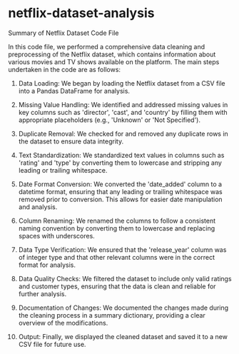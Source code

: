 # netflix-dataset-analysis

Summary of Netflix Dataset Code File

In this code file, we performed a comprehensive data cleaning and preprocessing of the Netflix dataset, which contains information about various movies and TV shows available on the platform. The main steps undertaken in the code are as follows:

1. Data Loading: We began by loading the Netflix dataset from a CSV file into a Pandas DataFrame for analysis.

2. Missing Value Handling: We identified and addressed missing values in key columns such as 'director', 'cast', and 'country' by filling them with appropriate placeholders (e.g., 'Unknown' or 'Not Specified').

3. Duplicate Removal: We checked for and removed any duplicate rows in the dataset to ensure data integrity.

4. Text Standardization: We standardized text values in columns such as 'rating' and 'type' by converting them to lowercase and stripping any leading or trailing whitespace.

5. Date Format Conversion: We converted the 'date_added' column to a datetime format, ensuring that any leading or trailing whitespace was removed prior to conversion. This allows for easier date manipulation and analysis.

6. Column Renaming: We renamed the columns to follow a consistent naming convention by converting them to lowercase and replacing spaces with underscores.

7. Data Type Verification: We ensured that the 'release_year' column was of integer type and that other relevant columns were in the correct format for analysis.

8. Data Quality Checks: We filtered the dataset to include only valid ratings and customer types, ensuring that the data is clean and reliable for further analysis.

9. Documentation of Changes: We documented the changes made during the cleaning process in a summary dictionary, providing a clear overview of the modifications.

10. Output: Finally, we displayed the cleaned dataset and saved it to a new CSV file for future use.

